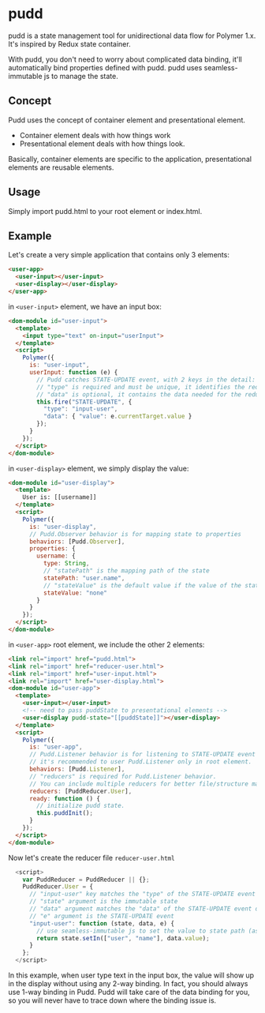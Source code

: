 # pudd

pudd is a state management tool for unidirectional data flow for Polymer 1.x. It's inspired by Redux state container.

With pudd, you don't need to worry about complicated data binding, it'll automatically bind properties defined with pudd. pudd uses seamless-immutable js to manage the state.

## Concept
Pudd uses the concept of container element and presentational element.
- Container element deals with how things work
- Presentational element deals with how things look.

Basically, container elements are specific to the application, presentational elements are reusable elements. 

## Usage
Simply import pudd.html to your root element or index.html.

## Example
Let's create a very simple application that contains only 3 elements:
```html
<user-app>
  <user-input></user-input>
  <user-display></user-display>
</user-app>
```

in `<user-input>` element, we have an input box:
```html
<dom-module id="user-input">
  <template>
    <input type="text" on-input="userInput">
  </template>
  <script>
    Polymer({
      is: "user-input",
      userInput: function (e) {
        // Pudd catches STATE-UPDATE event, with 2 keys in the detail: type, data
        // "type" is required and must be unique, it identifies the reducer
        // "data" is optional, it contains the data needed for the reducer
        this.fire("STATE-UPDATE", {
          "type": "input-user",
          "data": { "value": e.currentTarget.value }
        });
      }
    });
  </script>
</dom-module>
```

in `<user-display>` element, we simply display the value:
```html
<dom-module id="user-display">
  <template>
    User is: [[username]]
  </template>
  <script>
    Polymer({
      is: "user-display",
      // Pudd.Observer behavior is for mapping state to properties
      behaviors: [Pudd.Observer],
      properties: {
        username: {
          type: String,
          // "statePath" is the mapping path of the state
          statePath: "user.name",
          // "stateValue" is the default value if the value of the state path is undefined
          stateValue: "none"
        }
      }
    });
  </script>
</dom-module>
```

in `<user-app>` root element, we include the other 2 elements:
```html
<link rel="import" href="pudd.html">
<link rel="import" href="reducer-user.html">
<link rel="import" href="user-input.html">
<link rel="import" href="user-display.html">
<dom-module id="user-app">
  <template>
    <user-input></user-input>
    <!-- need to pass puddState to presentational elements -->
    <user-display pudd-state="[[puddState]]"></user-display>
  </template>
  <script>
    Polymer({
      is: "user-app",
      // Pudd.Listener behavior is for listening to STATE-UPDATE event and call reducer.
      // it's recommended to user Pudd.Listener only in root element.
      behaviors: [Pudd.Listener],
      // "reducers" is required for Pudd.Listener behavior.
      // You can include multiple reducers for better file/structure management.
      reducers: [PuddReducer.User],
      ready: function () {
        // initialize pudd state.
        this.puddInit();
      }
    });
  </script>
</dom-module>
```

Now let's create the reducer file `reducer-user.html`
```javascript
  <script>
    var PuddReducer = PuddReducer || {};
    PuddReducer.User = {
      // "input-user" key matches the "type" of the STATE-UPDATE event detail
      // "state" argument is the immutable state
      // "data" argument matches the "data" of the STATE-UPDATE event detail
      // "e" argument is the STATE-UPDATE event
      "input-user": function (state, data, e) {
        // use seamless-immutable js to set the value to state path (as an array)
        return state.setIn(["user", "name"], data.value);
      }
    };
  </script>
```

In this example, when user type text in the input box, the value will show up in the display without using any 2-way binding. In fact, you should always use 1-way binding in Pudd. Pudd will take care of the data binding for you, so you will never have to trace down where the binding issue is.
